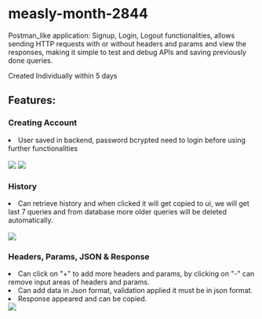 # measly-month-2844
Postman_like application: Signup, Login, Logout functionalities, allows sending HTTP requests with or without headers and params and view the responses, making it simple to test and debug APIs and saving previously done queries.

Created Individually within 5 days

<h2>Features:</h2>

<h3>Creating Account</h3>

<li>User saved in backend, password bcrypted need to login before using further functionalities </li>
<br>
<img src="https://user-images.githubusercontent.com/112823546/222976552-a1cd00ad-c1a4-44ff-ba95-b38e50216b5f.png" />

<img src="https://user-images.githubusercontent.com/112823546/222976374-2ada81f7-8d5c-43c5-9938-cf8ef80a156d.png" />

<h3>History</h3>
<li>Can retrieve history and when clicked it will get copied to ui, we will get last 7 queries and from database more older queries will be deleted automatically. </li>
<br>
<img src="https://user-images.githubusercontent.com/112823546/222977641-db01195e-5b14-491a-9104-691e76404c2e.png" />

<h3>Headers, Params, JSON & Response </h3>
<li>Can click on "+" to add more headers and params, by clicking on "-" can remove input areas of headers and params.</li>
<li>Can add data in Json format, validation applied it must be in json format.</li>
<li>Response appeared and can be copied.</li>
<img src="https://user-images.githubusercontent.com/112823546/222978263-c57b1610-6a9c-4915-949f-dfc9f382105a.png" />
